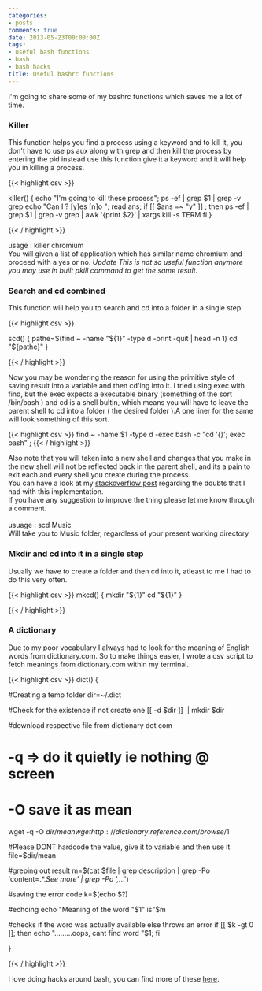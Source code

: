 ```yaml
---
categories:
- posts
comments: true
date: 2013-05-23T00:00:00Z
tags:
- useful bash functions
- bash
- bash hacks
title: Useful bashrc functions
---
```


I'm going to share some of my bashrc functions which saves me a lot of time.      



###  Killer  


This function helps you find a process using a keyword and to kill it, you don't have to use ps aux along with grep and then kill the process by entering the pid instead use this function give it a keyword and it will help you in killing a process.

{{< highlight csv >}}


killer() { 
echo "I'm going to kill these process";
ps -ef | grep $1 | grep -v grep
echo "Can I ? [y]es [n]o ";
read ans;
if [[ $ans =~ "y" ]] ;
then 
    ps -ef | grep  $1  | grep -v grep | awk '{print $2}' | xargs kill -s TERM 
fi 
}


{{< / highlight >}}

usage : killer chromium     
You will given a list of application which has similar name chromium and proceed with a yes or no. *Update  This is not so useful function anymore you may use in built pkill command to get the same result.*

###  Search and cd combined  

This function will help you to search and cd into a folder in a single step.

{{< highlight csv >}}

scd() {
    pathe=$(find ~ -name "${1}" -type d -print -quit | head -n 1)
    cd "${pathe}"
}

{{< / highlight >}}

Now you may be wondering the reason for using the primitive style of saving result into a variable and then cd'ing into it.
I tried using exec with find, but the exec expects a executable binary (something of the sort /bin/bash ) and cd is a shell bultin, which means you will have to leave the parent shell to cd into a folder ( the desired folder ).A one liner for the same will look something of this sort.

{{< highlight csv >}}
find ~ -name $1 -type d -exec bash -c "cd '{}'; exec bash" \;
{{< / highlight >}}

Also note that you will taken into a new shell and changes that you make in the new shell will not be reflected back in the parent shell, and its a pain to exit each and every shell you create during the process.    
You can have a look at my [stackoverflow post](http://stackoverflow.com/questions/17248568/a-shell-script-to-find-and-cd-into-a-folder-taking-a-folder-name-as-argument-in) regarding the doubts that I had with this implementation.    
If you have any suggestion to improve the thing please let me know through a comment.
<br />  
usuage : scd Music    
Will take you to Music folder, regardless of your present working directory

###  Mkdir and cd into it in a single step  

Usually we have to create a folder and then cd into it, atleast to me I had to do this very often.

{{< highlight csv >}}
mkcd() {
    mkdir "${1}"
    cd "${1}"
}

{{< / highlight >}}

### A dictionary 

Due to my poor vocabulary I always had to look for the meaning of English words from dictionary.com. So to make things easier, I wrote a csv script to fetch meanings from dictionary.com within my terminal.

{{< highlight csv >}}
dict() {

#Creating a temp folder 
dir=~/.dict

#Check for the existence if not create one
[[ -d $dir ]] || mkdir $dir


#download respective file from dictionary dot com 
# -q => do it quietly ie nothing @ screen 
# -O save it as mean
wget -q -O $dir/mean wget http://dictionary.reference.com/browse/$1

#Please DONT hardcode the value, give it to variable and then use it 
file=$dir/mean

#greping out result
m=$(cat $file | grep description | grep -Po 'content=.*.*See more' | grep -Po '\,.*.\.')

#saving the error code 
k=$(echo $?)

#echoing
echo "Meaning of the word "$1" is"$m

#checks if the word was actually available else throws an error
if [[ $k -gt 0 ]]; 
then 
    echo ".........oops, cant find word "$1;
    fi
     
}

{{< / highlight >}}

I love doing hacks around bash, you can find more of these [here](https://github.com/sudev/.bashrc).

